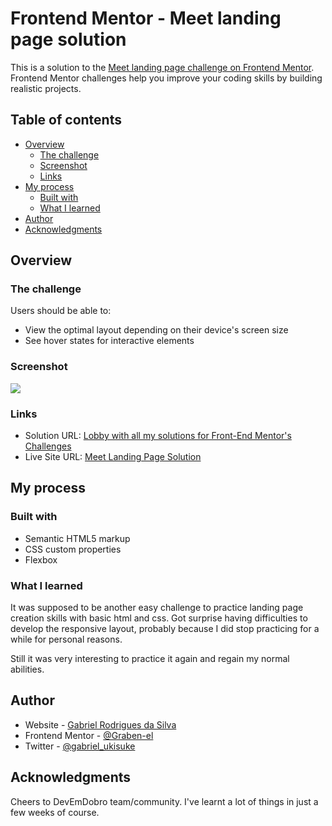 # Frontend Mentor - Meet landing page solution

This is a solution to the [Meet landing page challenge on Frontend Mentor](https://www.frontendmentor.io/challenges/meet-landing-page-rbTDS6OUR). Frontend Mentor challenges help you improve your coding skills by building realistic projects. 

## Table of contents

- [Overview](#overview)
  - [The challenge](#the-challenge)
  - [Screenshot](#screenshot)
  - [Links](#links)
- [My process](#my-process)
  - [Built with](#built-with)
  - [What I learned](#what-i-learned)
- [Author](#author)
- [Acknowledgments](#acknowledgments)

## Overview

### The challenge

Users should be able to:

- View the optimal layout depending on their device's screen size
- See hover states for interactive elements

### Screenshot

![](../responsive.gif)


### Links

- Solution URL: [Lobby with all my solutions for Front-End Mentor's Challenges](https://graben-el.github.io/Front-End-Mentor-Challenges/)
- Live Site URL: [Meet Landing Page Solution](https://your-live-site-url.com)

## My process

### Built with

- Semantic HTML5 markup
- CSS custom properties
- Flexbox

### What I learned

It was supposed to be another easy challenge to practice landing page creation skills with basic html and css. Got surprise having difficulties to develop the responsive layout, probably because I did stop practicing for a while for personal reasons.

Still it was very interesting to practice it again and regain my normal abilities.


  ## Author

  - Website - [Gabriel Rodrigues da Silva](https://github.com/Graben-el?tab=repositories)
  - Frontend Mentor - [@Graben-el](https://www.frontendmentor.io/profile/Graben-el)
  - Twitter - [@gabriel_ukisuke](https://twitter.com/gabriel_ukisuke)


  ## Acknowledgments

  Cheers to DevEmDobro team/community. I've learnt a lot of things in just a few weeks of course. 
